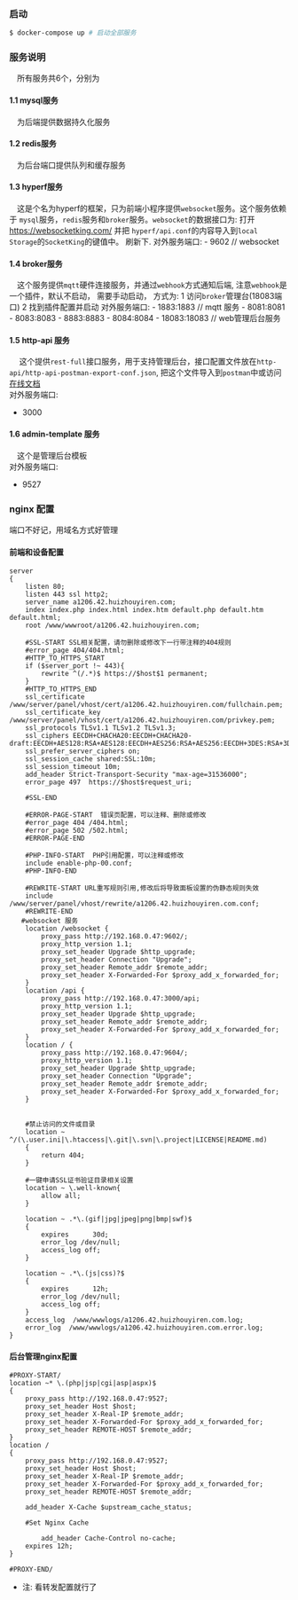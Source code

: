 ### 启动
``` bash
$ docker-compose up # 启动全部服务
```

### 服务说明
&emsp;所有服务共6个，分别为

#### 1.1 mysql服务
&emsp;为后端提供数据持久化服务

#### 1.2 redis服务
&emsp;为后台端口提供队列和缓存服务

#### 1.3 hyperf服务
&emsp;这是个名为hyperf的框架，只为前端小程序提供`websocket`服务。这个服务依赖于
`mysql`服务，`redis`服务和`broker`服务。`websocket`的数据接口为:
打开 https://websocketking.com/
并把 `hyperf/api.conf`的内容导入到`local Storage`的`SocketKing`的键值中。
刷新下.
对外服务端口:
      - 9602 // websocket

#### 1.4 broker服务
&emsp;这个服务提供`mqtt`硬件连接服务，并通过`webhook`方式通知后端,
 注意`webhook`是一个插件，默认不启动， 需要手动启动， 方式为:
1 访问`broker`管理台(18083端口)
2 找到插件配置并启动
对外服务端口:
      - 1883:1883  // mqtt 服务
      - 8081:8081
      - 8083:8083
      - 8883:8883
      - 8084:8084
      - 18083:18083 // web管理后台服务

#### 1.5 http-api 服务
&emsp; 这个提供`rest-full`接口服务，用于支持管理后台，接口配置文件放在`http-api/http-api-postman-export-conf.json`, 把这个文件导入到`postman`中或访问
[在线文档](线文档`https://documenter.getpostman.com/view/4497939/TzJsfxxQ)  
对外服务端口:
- 3000

#### 1.6 admin-template 服务
&emsp;这个是管理后台模板  
对外服务端口:
- 9527

### nginx 配置
端口不好记，用域名方式好管理

#### 前端和设备配置
``` nginx 
server
{
    listen 80;
	listen 443 ssl http2;
    server_name a1206.42.huizhouyiren.com;
    index index.php index.html index.htm default.php default.htm default.html;
    root /www/wwwroot/a1206.42.huizhouyiren.com;
    
    #SSL-START SSL相关配置，请勿删除或修改下一行带注释的404规则
    #error_page 404/404.html;
    #HTTP_TO_HTTPS_START
    if ($server_port !~ 443){
        rewrite ^(/.*)$ https://$host$1 permanent;
    }
    #HTTP_TO_HTTPS_END
    ssl_certificate    /www/server/panel/vhost/cert/a1206.42.huizhouyiren.com/fullchain.pem;
    ssl_certificate_key    /www/server/panel/vhost/cert/a1206.42.huizhouyiren.com/privkey.pem;
    ssl_protocols TLSv1.1 TLSv1.2 TLSv1.3;
    ssl_ciphers EECDH+CHACHA20:EECDH+CHACHA20-draft:EECDH+AES128:RSA+AES128:EECDH+AES256:RSA+AES256:EECDH+3DES:RSA+3DES:!MD5;
    ssl_prefer_server_ciphers on;
    ssl_session_cache shared:SSL:10m;
    ssl_session_timeout 10m;
    add_header Strict-Transport-Security "max-age=31536000";
    error_page 497  https://$host$request_uri;

    #SSL-END
    
    #ERROR-PAGE-START  错误页配置，可以注释、删除或修改
    #error_page 404 /404.html;
    #error_page 502 /502.html;
    #ERROR-PAGE-END
    
    #PHP-INFO-START  PHP引用配置，可以注释或修改
    include enable-php-00.conf;
    #PHP-INFO-END
    
    #REWRITE-START URL重写规则引用,修改后将导致面板设置的伪静态规则失效
    include /www/server/panel/vhost/rewrite/a1206.42.huizhouyiren.com.conf;
    #REWRITE-END
   #websocket 服务
    location /websocket {
	    proxy_pass http://192.168.0.47:9602/;
	    proxy_http_version 1.1;
	    proxy_set_header Upgrade $http_upgrade;
	    proxy_set_header Connection "Upgrade";
	    proxy_set_header Remote_addr $remote_addr;
	    proxy_set_header X-Forwarded-For $proxy_add_x_forwarded_for;
    }
    location /api {
	    proxy_pass http://192.168.0.47:3000/api;
	    proxy_http_version 1.1;
	    proxy_set_header Upgrade $http_upgrade;
	    proxy_set_header Remote_addr $remote_addr;
	    proxy_set_header X-Forwarded-For $proxy_add_x_forwarded_for;
    }
    location / {
	    proxy_pass http://192.168.0.47:9604/;
	    proxy_http_version 1.1;
	    proxy_set_header Upgrade $http_upgrade;
	    proxy_set_header Connection "Upgrade";
	    proxy_set_header Remote_addr $remote_addr;
	    proxy_set_header X-Forwarded-For $proxy_add_x_forwarded_for;
    }
    
    
    #禁止访问的文件或目录
    location ~ ^/(\.user.ini|\.htaccess|\.git|\.svn|\.project|LICENSE|README.md)
    {
        return 404;
    }
    
    #一键申请SSL证书验证目录相关设置
    location ~ \.well-known{
        allow all;
    }
    
    location ~ .*\.(gif|jpg|jpeg|png|bmp|swf)$
    {
        expires      30d;
        error_log /dev/null;
        access_log off;
    }
    
    location ~ .*\.(js|css)?$
    {
        expires      12h;
        error_log /dev/null;
        access_log off; 
    }
    access_log  /www/wwwlogs/a1206.42.huizhouyiren.com.log;
    error_log  /www/wwwlogs/a1206.42.huizhouyiren.com.error.log;
}
```

#### 后台管理nginx配置
``` nginx 
#PROXY-START/
location ~* \.(php|jsp|cgi|asp|aspx)$
{
	proxy_pass http://192.168.0.47:9527;
    proxy_set_header Host $host;
    proxy_set_header X-Real-IP $remote_addr;
    proxy_set_header X-Forwarded-For $proxy_add_x_forwarded_for;
    proxy_set_header REMOTE-HOST $remote_addr;
}
location /
{
    proxy_pass http://192.168.0.47:9527;
    proxy_set_header Host $host;
    proxy_set_header X-Real-IP $remote_addr;
    proxy_set_header X-Forwarded-For $proxy_add_x_forwarded_for;
    proxy_set_header REMOTE-HOST $remote_addr;
    
    add_header X-Cache $upstream_cache_status;
    
    #Set Nginx Cache
    
    	add_header Cache-Control no-cache;
    expires 12h;
}

#PROXY-END/
```
* 注: 看转发配置就行了
